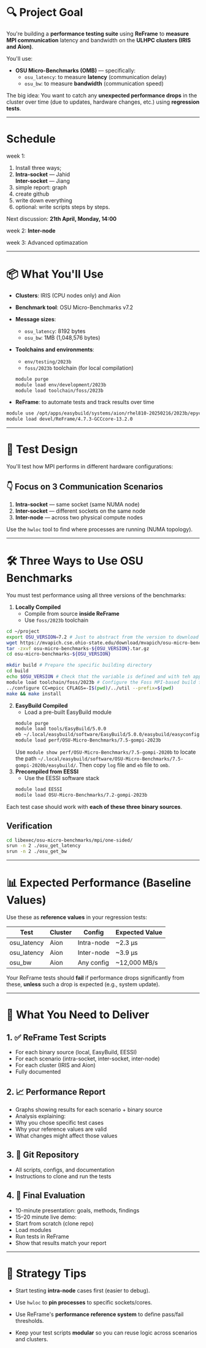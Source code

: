 # 🔍 **Project Goal**

You're building a **performance testing suite** using **ReFrame** to **measure MPI communication** latency and bandwidth on the **ULHPC clusters (IRIS and Aion)**.

You'll use:

- **OSU Micro-Benchmarks (OMB)** — specifically:
	- `osu_latency`: to measure **latency** (communication delay)	
	- `osu_bw`: to measure **bandwidth** (communication speed)

The big idea: You want to catch any **unexpected performance drops** in the cluster over time (due to updates, hardware changes, etc.) using **regression tests**.

---

# Schedule

week 1: 
1. Install three ways; 
2. **Intra-socket** —  Jahid  
	**Inter-socket** — Jiang
3. simple report: graph
4. create github
5. write down everything
6. optional: write scripts steps by steps.

Next discussion: **21th April, Monday, 14:00**

week 2: **Inter-node** 

week 3: Advanced optimazation

---

# 📦 **What You'll Use**

- **Clusters**: IRIS (CPU nodes only) and Aion
- **Benchmark tool**: OSU Micro-Benchmarks v7.2

- **Message sizes**:
	- `osu_latency`: 8192 bytes	
	- `osu_bw`: 1MB (1,048,576 bytes)

- **Toolchains and environments**:
	- `env/testing/2023b`
	- `foss/2023b` toolchain (for local compilation)
	```bash
	module purge
	module load env/development/2023b
	module load toolchain/foss/2023b
	```
- **ReFrame**: to automate tests and track results over time
```bash
module use /opt/apps/easybuild/systems/aion/rhel810-20250216/2023b/epyc/modules/all
module load devel/ReFrame/4.7.3-GCCcore-13.2.0
```

---

# 🧪 **Test Design**

You'll test how MPI performs in different hardware configurations:

## 👇 Focus on 3 Communication Scenarios

1. **Intra-socket** — same socket (same NUMA node)
2. **Inter-socket** — different sockets on the same node
3. **Inter-node** — across two physical compute nodes

Use the `hwloc` tool to find where processes are running (NUMA topology).

---

# 🛠️ **Three Ways to Use OSU Benchmarks**

You must test performance using all three versions of the benchmarks:

1. **Locally Compiled**
	- Compile from source **inside ReFrame**
	- Use `foss/2023b` toolchain
```bash
cd ~/project
export OSU_VERSION=7.2 # Just to abstract from the version to download 
wget https://mvapich.cse.ohio-state.edu/download/mvapich/osu-micro-benchmarks-${OSU_VERSION}.tar.gz
tar -zxvf osu-micro-benchmarks-${OSU_VERSION}.tar.gz 
cd osu-micro-benchmarks-${OSU_VERSION}

mkdir build # Prepare the specific building directory 
cd build 
echo $OSU_VERSION # Check that the variable is defined and with teh appropriate value # Load the appropriate module 
module load toolchain/foss/2023b # Configure the Foss MPI-based build for installation in the current directory 
../configure CC=mpicc CFLAGS=-I$(pwd)/../util --prefix=$(pwd) 
make && make install
```
2. **EasyBuild Compiled**
	- Load a pre-built EasyBuild module	
	```bash
	module purge
	module load tools/EasyBuild/5.0.0
	eb ~/.local/easybuild/software/EasyBuild/5.0.0/easybuild/easyconfigs/o/OSU-Micro-Benchmarks/OSU-Micro-Benchmarks-7.2-gompi-2023b.eb
	module load perf/OSU-Micro-Benchmarks/7.5-gompi-2023b
	```
	Use `module show perf/OSU-Micro-Benchmarks/7.5-gompi-2020b` to locate the path `~/.local/easybuild/software/OSU-Micro-Benchmarks/7.5-gompi-2020b/easybuild/`. Then copy `log` file and `eb` file to `omb`.
3. **Precompiled from EESSI**
	- Use the EESSI software stack
	```bash
	module load EESSI
	modile load OSU-Micro-Benchmarks/7.2-gompi-2023b
	```

Each test case should work with **each of these three binary sources**.

## Verification

```bash
cd libexec/osu-micro-benchmarks/mpi/one-sided/ 
srun -n 2 ./osu_get_latency 
srun -n 2 ./osu_get_bw
```

---

# 📊 **Expected Performance (Baseline Values)**

Use these as **reference values** in your regression tests:

| Test | Cluster | Config | Expected Value |
|-------------|---------|---------------|---------------------|
| osu_latency | Aion | Intra-node | ~2.3 µs |
| osu_latency | Aion | Inter-node | ~3.9 µs |
| osu_bw | Aion | Any config | ~12,000 MB/s |

Your ReFrame tests should **fail** if performance drops significantly from these, **unless** such a drop is expected (e.g., system update).

---

# 📂 **What You Need to Deliver**

## 1. ✅ ReFrame Test Scripts

- For each binary source (local, EasyBuild, EESSI)
- For each scenario (intra-socket, inter-socket, inter-node)
- For each cluster (IRIS and Aion)
- Fully documented

## 2. 📈 Performance Report

- Graphs showing results for each scenario + binary source
- Analysis explaining:
- Why you chose specific test cases
- Why your reference values are valid
- What changes might affect those values

## 3. 📁 Git Repository

- All scripts, configs, and documentation
- Instructions to clone and run the tests

## 4. 🎤 Final Evaluation

- 10-minute presentation: goals, methods, findings
- 15–20 minute live demo:
- Start from scratch (clone repo)
- Load modules
- Run tests in ReFrame
- Show that results match your report

---

# 🧠 Strategy Tips

- Start testing **intra-node** cases first (easier to debug).

- Use `hwloc` to **pin processes** to specific sockets/cores.

- Use ReFrame's **performance reference system** to define pass/fail thresholds.

- Keep your test scripts **modular** so you can reuse logic across scenarios and clusters.
